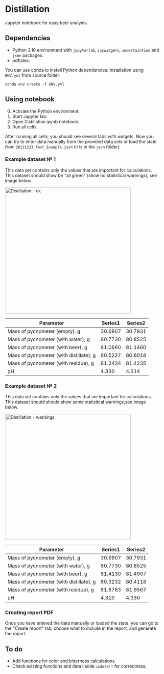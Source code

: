 # Distillation
Jupyter notebook for easy beer analysis.

## Dependencies
* Python 3.10 environment with `jupyterlab`, `ipywidgets`, `uncertainties` and `json` packages.
* pdflatex.


You can use conda to install Python dependencies. Installation using `ENV.yml` from source folder:

```shell
conda env create -f ENV.yml
```
## Using notebook
0) Activate the Python environment.
1) Start Jupyter lab.
2) Open Distillation.ipynb notebook.
3) Run all cells.

After running all cells, you should see several tabs with widgets. Now you can try to enter data manually from the provided data sets or load the state from `20221223_Test_Example.json` (it is in the `json` folder).

### Example dataset № 1
This data set contains only the values that are important for calculations. This dataset should show be "all green" (show no statistical warnings), see image below.

<img width="410" alt="Distillation - ok" src="https://user-images.githubusercontent.com/69721131/209453721-586c9520-c5f1-4c47-a9e3-25c968cc0558.png">

| Parameter                               | Series1 | Series2 |
|-----------------------------------------|---------|---------|
| Mass of pycnometer (empty), g           | 30.6907 | 30.7931 |
| Mass of pycnometer (with water), g      | 80.7730 | 80.8525 |
| Mass of pycnometer (with beer), g       | 81.0660 | 81.1460 |
| Mass of pycnometer (with distillate), g | 80.5227 | 80.6018 |
| Mass of pycnometer (with residue), g    | 81.3434 | 81.4235 |
| pH                                      | 4.330   | 4.314   |


### Example dataset № 2
This data set contains only the values that are important for calculations. This dataset should should show some statistical warnings,see image below.

<img width="410" alt="Distillation - warnings" src="https://user-images.githubusercontent.com/69721131/209453657-dcf3b58f-a5b8-4c53-925d-861fa8152020.png">

| Parameter                               | Series1 | Series2 |
|-----------------------------------------|---------|---------|
| Mass of pycnometer (empty), g           | 30.6907 | 30.7931 |
| Mass of pycnometer (with water), g      | 80.7730 | 80.8525 |
| Mass of pycnometer (with beer), g       | 81.4130 | 81.4907 |
| Mass of pycnometer (with distillate), g | 80.3232 | 80.4118 |
| Mass of pycnometer (with residue), g    | 81.8783 | 81.9567 |
| pH                                      | 4.310   | 4.330   |

### Creating report PDF
Once you have entered the data manually or loaded the state, you can go to the "Create report" tab, choose what to include in the report, and generate the report.

## To do
* Add functions for color and bitterness calculations.
* Check existing functions and data inside `update()` for correctness.
